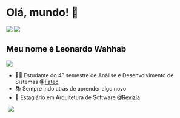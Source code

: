<h1>Olá, mundo! 👋</h1>
<a href="https://www.linkedin.com/in/leonardo-wahhab"><img src="https://img.shields.io/badge/-LinkedIn-%230077B5?style=for-the-badge&logo=linkedin&logoColor=white"></a> 
<a href="mailto:leonardo.wahhab@gmail.com"><img src="https://img.shields.io/badge/-Gmail-red?style=for-the-badge&logo=gmail&logoColor=white"></a>

<h2>Meu nome é Leonardo Wahhab</h2>

<img src="https://skillicons.dev/icons?i=java,spring,mysql,postgres,javascript,html,css,git,github">

- 👨‍💻 Estudante do 4º semestre de Análise e Desenvolvimento de Sistemas @[Fatec](https://www.fateccarapicuiba.edu.br/)
- 📚 Sempre indo atrás de aprender algo novo
- 💼 Estagiário em Arquitetura de Software @[Revizia](https://revizia.com.br/)

<div>  
  <img src="https://github-readme-stats.vercel.app/api?username=leodwahhab&show_icons=true&count_private=true&hide_border=true&title_color=191970&icon_color=6A5ACD&text_color=c9d1d9&bg_color=0d1117" alt=""> 
  <img src="https://github-readme-stats.vercel.app/api/top-langs/?username=leodwahhab&layout=compact&hide_border=true&title_color=191970&text_color=DCDCDC&bg_color=0d1117">
</div>

<!--
**leodwahhab/leodwahhab** is a ✨ _special_ ✨ repository because its `README.md` (this file) appears on your GitHub profile.

Here are some ideas to get you started:

- 🔭 I’m currently working on ...
- 🌱 I’m currently learning ...
- 👯 I’m looking to collaborate on ...
- 🤔 I’m looking for help with ...
- 💬 Ask me about ...
- 📫 How to reach me: ...
- 😄 Pronouns: ...
- ⚡ Fun fact: ...
-->
